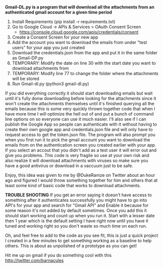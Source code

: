 **Gmail-DL.py is a program that will download all the attachments from an authenticated gmail account for a given time period**

1. Install Requirements (pip install -r requirements.txt)
2. Go to Google Cloud -> APIs & Services > OAuth Consent Screen
   - https://console.cloud.google.com/apis/credentials/consent
3. Create a Consent Screen for your new app
4. Add the account you want to download the emails from under "test users" for your app you just created
5. Download the credentials.json from the app and put it in the same folder as Gmail-DP.py
6. TEMPORARY: Modify the date on line 30 with the start date you want to download attachments from
7. TEMPORARY: Modify line 77 to change the folder where the attachments will be stored
8. Run Gmail-dl.py (python3 gmail-dl.py)

If you did everything correctly it should start downloading emails but wait until it's fully donw downloading before looking for the attachments since it won't create the attachments themselves until it's finished querying all the emails because this is some very quickly thrown together code that when I have more time I will optimize the hell out of and put a bunch of command line options on so everyone can use it much easier. I'll also see if I can publish the Google App so people can authenticate with it without having to create their own google app and credentials.json file and will only have to request access to get the token.json file. The program will also prompt you when you first run it to pick the gmail account you want to download the emails from on the authentication screen you created earlier with your app. If you select an accout that you didn't add as a test user it will error out and give you problems. This code is very fragile so use at your own risk and also realize it will download attachments with viruses so make sure you have a good antivirus or download in a vaccuum just to be safe.

Enjoy, this idea was given to me by @DukeRamze on Twitter about an hour ago and figured I would throw something together for him and others that at least some kind of basic code that works to download attachments. 

**TROUBLE SHOOTING**
If you get an error saying it doesn't have access to something after it authenticates successfully you might have to go into API's for your app and search for "Gmail API" and Enable it because for some reason it's not added by default sometimes. Once you add this it should start working and count up when you run it. Start with a lesser date then 1 year which is the default setting I have right now until you have it tuned and working right so you don't waste so much time on each run.

Oh, and feel free to add to the code as you see fit, this is just a quick project I created in a few minutes to get something working as a baseline to help others. This is about as unpolished of a prototype as you can get!

Hit me up on gmail if you do something cool with this http://twitter.com/barnacules
